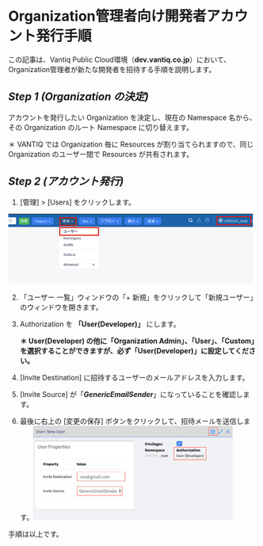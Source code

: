 # **Organization管理者向け開発者アカウント発行手順**
この記事は、Vantiq Public Cloud環境（__dev.vantiq.co.jp__）において、Organization管理者が新たな開発者を招待する手順を説明します。
## ***Step 1 (Organization の決定)***

アカウントを発行したい Organization を決定し、現在の Namespace 名から、その Organization のルート Namespace に切り替えます。

＊ VANTIQ では Organization 毎に Resources が割り当てられますので、同じ Organization のユーザー間で Resources が共有されます。

## ***Step 2 (アカウント発行)***

1. [管理] > [Users] をクリックします。

<img src="../../imgs/00_Prep2/image1.png" style="width:5.15055in;height:1.47006in" />

2. 「ユーザー 一覧」ウィンドウの「+ 新規」をクリックして「新規ユーザー」のウィンドウを開きます。

3. Authorization を **「User(Developer)」** にします。

   **＊ User(Developer) の他に「Organization Admin」、「User」、「Custom」を選択することができますが、必ず「User(Developer)」に設定してください。**

4. [Invite Destination] に招待するユーザーのメールアドレスを入力します。

5. [Invite Source] が「***GenericEmailSender***」になっていることを確認します。

6. 最後に右上の [変更の保存] ボタンをクリックして、招待メールを送信します。<img src="../../imgs/00_Prep2/image2.png" style="width:4.19192in;height:1.98152in" />

手順は以上です。
